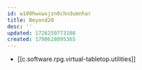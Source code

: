 ```yaml
---
id: w100hwxwxjzn0chndumnhar
title: Beyond20
desc: ''
updated: 1726250773108
created: 1700628095365
---
```


- [[c.software.rpg.virtual-tabletop.utilities]]